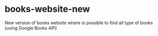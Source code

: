# books-website-new
New version of books website where is possible to find all type of books (using Google Books API)
